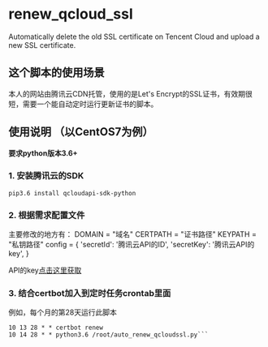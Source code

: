 # renew_qcloud_ssl
Automatically delete the old SSL certificate on Tencent Cloud and upload a new SSL certificate.

## 这个脚本的使用场景
本人的网站由腾讯云CDN托管，使用的是Let's Encrypt的SSL证书，有效期很短，需要一个能自动定时运行更新证书的脚本。

## 使用说明 （以CentOS7为例）
**要求python版本3.6+**

### 1. 安装腾讯云的SDK
```pip3.6 install qcloudapi-sdk-python```

### 2. 根据需求配置文件
主要修改的地方有：
DOMAIN = "域名"
CERTPATH = "证书路径"
KEYPATH = "私钥路径"
config = {
    'secretId': '腾讯云API的ID',
    'secretKey': '腾讯云API的key',
}

API的key[点击这里获取](https://console.qcloud.com/capi)

### 3. 结合certbot加入到定时任务crontab里面
例如，每个月的第28天运行此脚本
```crontab -e
10 13 28 * * certbot renew
10 14 28 * * python3.6 /root/auto_renew_qcloudssl.py```

